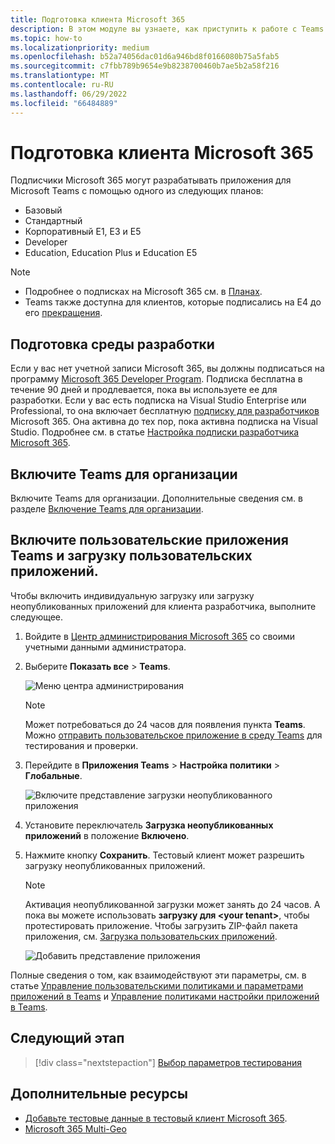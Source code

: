 ```yaml
---
title: Подготовка клиента Microsoft 365
description: В этом модуле вы узнаете, как приступить к работе с Teams в Microsoft 365 и создать среду разработки.
ms.topic: how-to
ms.localizationpriority: medium
ms.openlocfilehash: b52a74056dac01d6a946bd8f0166080b75a5fab5
ms.sourcegitcommit: c7fbb789b9654e9b8238700460b7ae5b2a58f216
ms.translationtype: MT
ms.contentlocale: ru-RU
ms.lasthandoff: 06/29/2022
ms.locfileid: "66484889"
---
```

# <a name="prepare-your-microsoft-365-tenant"></a>Подготовка клиента Microsoft 365

Подписчики Microsoft 365 могут разрабатывать приложения для Microsoft Teams с помощью одного из следующих планов:

* Базовый
* Стандартный
* Корпоративный E1, E3 и E5
* Developer
* Education, Education Plus и Education E5

> [!NOTE]
>
> * Подробнее о подписках на Microsoft 365 см. в [Планах](https://products.office.com/business/compare-more-office-365-for-business-plans).
> * Teams также доступна для клиентов, которые подписались на E4 до его [прекращения](https://support.office.com//article/important-information-for-office-365-enterprise-e4-customers-f9572348-43a2-43fa-a3d8-3b6c9c042147).

## <a name="create-your-development-environment"></a>Подготовка среды разработки

Если у вас нет учетной записи Microsoft 365, вы должны подписаться на программу [Microsoft 365 Developer Program](https://developer.microsoft.com/microsoft-365/dev-program). Подписка бесплатна в течение 90 дней и продлевается, пока вы используете ее для разработки. Если у вас есть подписка на Visual Studio Enterprise или Professional, то она включает бесплатную [подписку для разработчиков](https://aka.ms/MyVisualStudioBenefits) Microsoft 365. Она активна до тех пор, пока активна подписка на Visual Studio. Подробнее см. в статье [Настройка подписки разработчика Microsoft 365](/office/developer-program/office-365-developer-program-get-started).

## <a name="enable-teams-for-your-organization"></a>Включите Teams для организации

Включите Teams для организации. Дополнительные сведения см. в разделе [Включение Teams для организации](/microsoftteams/enable-features-office-365).

## <a name="enable-custom-teams-apps-and-turn-on-custom-app-uploading"></a>Включите пользовательские приложения Teams и загрузку пользовательских приложений.

Чтобы включить индивидуальную загрузку или загрузку неопубликованных приложений для клиента разработчика, выполните следующее.

1. Войдите в [Центр администрирования Microsoft 365](https://admin.microsoft.com/Adminportal/Home?source=applauncher#/homepage#/) со своими учетными данными администратора.

2. Выберите **Показать все** > **Teams**.

    ![Меню центра администрирования](~/assets/images/prepare-test-tenant/admin-center.png)

    > [!Note]
    > Может потребоваться до 24 часов для появления пункта **Teams**. Можно [отправить пользовательское приложение в среду Teams](/microsoftteams/upload-custom-apps#validate) для тестирования и проверки.

3. Перейдите в **Приложения Teams** > **Настройка политики** > **Глобальные**.

   ![Включите представление загрузки неопубликованного приложения](~/assets/images/prepare-test-tenant/turn-on-sideload.png)

4. Установите переключатель **Загрузка неопубликованных приложений** в положение **Включено**.

5. Нажмите кнопку **Сохранить**. Тестовый клиент может разрешить загрузку неопубликованных приложений.

    > [!Note]
    > Активация неопубликованной загрузки может занять до 24 часов. А пока вы можете использовать **загрузку для \<your tenant>**, чтобы протестировать приложение. Чтобы загрузить ZIP-файл пакета приложения, см. [Загрузка пользовательских приложений](/microsoftteams/upload-custom-apps#upload).

    ![Добавить представление приложения](~/assets/images/prepare-test-tenant/upload-for-contoso.png)

Полные сведения о том, как взаимодействуют эти параметры, см. в статье [Управление пользовательскими политиками и параметрами приложений в Teams](/microsoftteams/teams-custom-app-policies-and-settings) и [Управление политиками настройки приложений в Teams](/microsoftteams/teams-app-setup-policies).

## <a name="next-step"></a>Следующий этап

> [!div class="nextstepaction"]
> [Выбор параметров тестирования](~/concepts/build-and-test/debug.md)

## <a name="see-also"></a>Дополнительные ресурсы

* [Добавьте тестовые данные в тестовый клиент Microsoft 365](~/concepts/build-and-test/test-data.md).
* [Microsoft 365 Multi-Geo](/microsoft-365/enterprise/microsoft-365-multi-geo?view=o365-worldwide&preserve-view=true)
